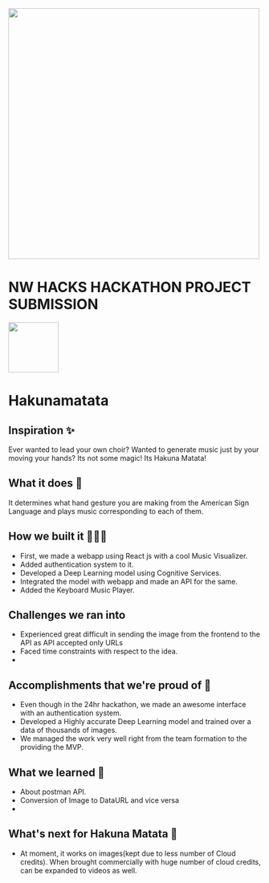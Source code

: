 <img width="500px" src="https://github.com/Jappan07/NW-Hacks-Hakunamatata/blob/master/src/assets/nwHacks.png">

# NW HACKS HACKATHON PROJECT SUBMISSION
<img width="100px" src="https://nwhacks-3cdee.web.app/static/media/logo.fd5382c5.png">

# Hakunamatata 

## Inspiration ✨
Ever wanted to lead your own choir? Wanted to generate music just by your moving your hands?
Its not some magic! Its Hakuna Matata! 

## What it does 🧐
It determines what hand gesture you are making from the American Sign Language and plays music corresponding to each of them.

## How we built it 👨🏻‍💻
- First, we made a webapp using React js with a cool Music Visualizer.
- Added authentication system to it.
- Developed a Deep Learning model using Cognitive Services.
- Integrated the model with webapp and made an API for the same.
- Added the Keyboard Music Player.

## Challenges we ran into 
- Experienced great difficult in sending the image from the frontend to the API as API accepted only URLs 
- Faced time constraints with respect to the idea.
- 
## Accomplishments that we're proud of 🎯
- Even though in the 24hr hackathon, we made an awesome interface with an authentication system.
- Developed a Highly accurate Deep Learning model and trained over a data of thousands of images.
- We managed the work very well right from the team formation to the providing the MVP.


## What we learned 🧠
- About postman API.
- Conversion of Image to DataURL and vice versa
- 

## What's next for Hakuna Matata 🚀
- At moment, it works on images(kept due to less number of Cloud credits). When brought commercially with huge number of cloud credits, can be expanded to videos as well.
